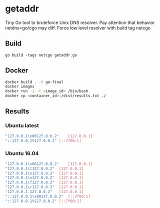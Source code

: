 # getaddr

Tiny Go tool to bruteforce Unix DNS resolver. Pay attention that behavior netdns=go/cgo may diff. Force low level resolver with build tag netcgo

## Build

`go build -tags netcgo getaddr.go`

## Docker

```bash
docker build . -t go-final
docker images
docker run -i -t <image_id> /bin/bash
docker cp <container_id>:/dist/results.txt ./
```

## Results

### Ubuntu latest

```bash
"127.0.0.1\x00127.0.0.2"	[127.0.0.1]
"::127.0.0.1%127.0.0.2"	[::7f00:1]
```

### Ubuntu 16.04

```bash
"127.0.0.1\x00127.0.0.2"	[127.0.0.1]
"127.0.0.1\t127.0.0.2"	[127.0.0.1]
"127.0.0.1\n127.0.0.2"	[127.0.0.1]
"127.0.0.1\v127.0.0.2"	[127.0.0.1]
"127.0.0.1\f127.0.0.2"	[127.0.0.1]
"127.0.0.1\r127.0.0.2"	[127.0.0.1]
"127.0.0.1 127.0.0.2"	[127.0.0.1]
"::127.0.0.1\x00127.0.0.2"	[::7f00:1]
"::127.0.0.1%127.0.0.2"	[::7f00:1]
```

